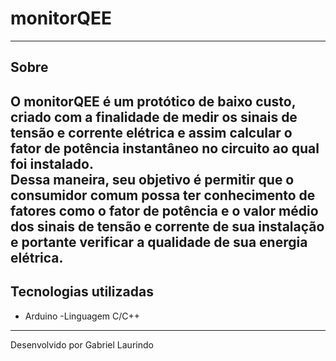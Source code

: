 # monitorQEE
---
## Sobre
O monitorQEE é um protótico de baixo custo, criado com a finalidade de medir os sinais de tensão e corrente elétrica e assim calcular o fator de potência instantâneo no circuito ao qual foi instalado.  
Dessa maneira, seu objetivo é permitir que o consumidor comum possa ter conhecimento de fatores como o fator de potência e o valor médio dos sinais de tensão e corrente de sua instalação e portante verificar a qualidade de sua energia elétrica.
---
## Tecnologias utilizadas
- Arduino
-Linguagem C/C++
---
Desenvolvido por Gabriel Laurindo
